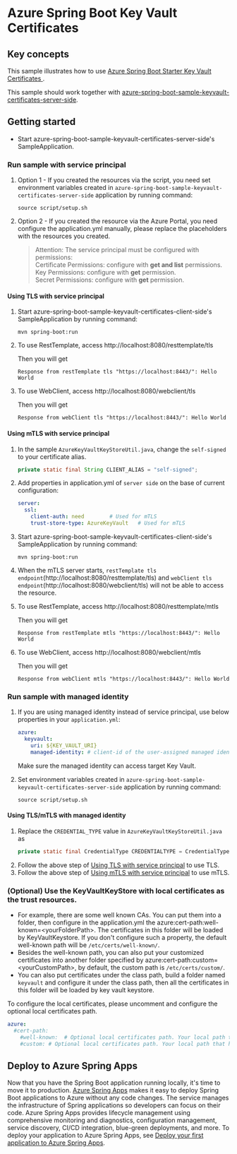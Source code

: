 # Azure Spring Boot Key Vault Certificates

## Key concepts
This sample illustrates how to use [Azure Spring Boot Starter Key Vault Certificates ][azure_spring_boot_starter_key_vault_certificates].

This sample should work together with [azure-spring-boot-sample-keyvault-certificates-server-side].

## Getting started


- Start azure-spring-boot-sample-keyvault-certificates-server-side's SampleApplication.

### Run sample with service principal
1. Option 1 - If you created the resources via the script, you need set environment variables created in `azure-spring-boot-sample-keyvault-certificates-server-side` application by running command:
   ```
   source script/setup.sh
   ```
2. Option 2 - If you created the resource via the Azure Portal, you need configure the application.yml manually, please replace the placeholders with the resources you created.
   > Attention: The service principal must be configured with permissions:   
   > Certificate Permissions: configure with **get and list** permissions.  
   > Key Permissions: configure with **get** permission.  
   > Secret Permissions: configure with **get** permission.

#### Using TLS with service principal 
1. Start azure-spring-boot-sample-keyvault-certificates-client-side's SampleApplication by running command:
   ```
   mvn spring-boot:run
   ```
1. To use RestTemplate, access http://localhost:8080/resttemplate/tls

    Then you will get
    ```text
    Response from restTemplate tls "https://localhost:8443/": Hello World
    ```
1. To use WebClient, access http://localhost:8080/webclient/tls

   Then you will get

   ```text
   Response from webClient tls "https://localhost:8443/": Hello World
   ```

#### Using mTLS with service principal 

1. In the sample `AzureKeyVaultKeyStoreUtil.java`, change the `self-signed` to your certificate alias.
    ```java
    private static final String CLIENT_ALIAS = "self-signed";
    ```
1. Add properties in application.yml of `server side` on the base of current configuration:

    ```yaml
    server:
      ssl:
        client-auth: need        # Used for mTLS
        trust-store-type: AzureKeyVault   # Used for mTLS   
    ```
1. Start azure-spring-boot-sample-keyvault-certificates-client-side's SampleApplication by running command:
   ```
   mvn spring-boot:run
   ```
1. When the mTLS server starts, `restTemplate tls endpoint`(http://localhost:8080/resttemplate/tls) and `webClient tls endpoint`(http://localhost:8080/webclient/tls) will not be able to access the resource. 
2. To use RestTemplate, access http://localhost:8080/resttemplate/mtls

    Then you will get
    ```text
    Response from restTemplate mtls "https://localhost:8443/": Hello World
    ```
1. To use WebClient, access http://localhost:8080/webclient/mtls

   Then you will get

   ```text
   Response from webClient mtls "https://localhost:8443/": Hello World
   ```


### Run sample with managed identity

1. If you are using managed identity instead of service principal, use below properties in your `application.yml`:

    ```yaml
    azure:
      keyvault:
        uri: ${KEY_VAULT_URI}
        managed-identity: # client-id of the user-assigned managed identity to use. If empty, then system-assigned managed identity will be used.
    ```
    Make sure the managed identity can access target Key Vault.
1. Set environment variables created in `azure-spring-boot-sample-keyvault-certificates-server-side` application by running command:
   ```
   source script/setup.sh
   ```

#### Using TLS/mTLS with managed identity
1. Replace the `CREDENTIAL_TYPE` value in `AzureKeyVaultKeyStoreUtil.java` as
    ```java
    private static final CredentialType CREDENTIALTYPE = CredentialType.ManagedIdentity;
    ```
1. Follow the above step of [Using TLS with service principal](#using-tls-with-service-principal) to use TLS.
1. Follow the above step of [Using mTLS with service principal](#using-mtls-with-service-principal) to use mTLS.



### (Optional) Use the KeyVaultKeyStore with local certificates as the trust resources. 
- For example, there are some well known CAs. You can put them into a folder, then configure in the application.yml the  azure:cert-path:well-known=\<yourFolderPath>. The certificates in this folder will be loaded by KeyVaultKeystore. If you don't configure such a property, the default well-known path will be `/etc/certs/well-known/`.
- Besides the well-known path, you can also put your customized certificates into another folder specified by azure:cert-path:custom=\<yourCustomPath>, by default, the custom path is `/etc/certs/custom/`.
- You can also put certificates under the class path, build a folder named `keyvault` and configure it under the class path, then all the certificates in this folder will be loaded by key vault keystore.

To configure the local certificates, please uncomment and configure the optional local certificates path.
```yaml
azure:
  #cert-path: 
    #well-known:  # Optional local certificates path. Your local path that holds the well-known certificates.
    #custom: # Optional local certificates path. Your local path that holds your customized certificates. 
```

## Deploy to Azure Spring Apps

Now that you have the Spring Boot application running locally, it's time to move it to production. [Azure Spring Apps](https://learn.microsoft.com/azure/spring-apps/overview) makes it easy to deploy Spring Boot applications to Azure without any code changes. The service manages the infrastructure of Spring applications so developers can focus on their code. Azure Spring Apps provides lifecycle management using comprehensive monitoring and diagnostics, configuration management, service discovery, CI/CD integration, blue-green deployments, and more. To deploy your application to Azure Spring Apps, see [Deploy your first application to Azure Spring Apps](https://learn.microsoft.com/azure/spring-apps/quickstart?tabs=Azure-CLI).

<!-- LINKS -->

[azure_spring_boot_starter_key_vault_certificates]: https://github.com/Azure/azure-sdk-for-java/blob/azure-spring-boot_3.14.0/sdk/spring/azure-spring-boot-starter-keyvault-certificates/README.md
[steps_to_store_certificate]: https://github.com/Azure/azure-sdk-for-java/blob/azure-spring-boot_3.14.0/sdk/spring/azure-spring-boot-starter-keyvault-certificates/README.md#create-an-azure-key-vault
[azure-spring-boot-sample-keyvault-certificates-server-side]: https://github.com/Azure-Samples/azure-spring-boot-samples/blob/main/keyvault/azure-spring-boot-starter-keyvault-certificates/keyvault-certificates-server-side

